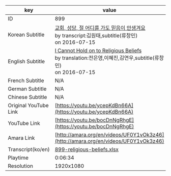 |  key  |  value  |
|-------|---------|
| ID            | 899 |
| Korean Subtitle | [교회, 성당, 절 어디를 가도 믿음이 안생겨요](https://github.com/jungtosociety/dharma-qna/raw/master/sub/899/ko-899-religious-beliefs.sbv)<br>by transcript:김원태,subtitle(류창민)<br>on 2016-07-15<br>|
| English Subtitle | [I Cannot Hold on to Religious Beliefs ](https://github.com/jungtosociety/dharma-qna/raw/master/sub/899/en-899-religious-beliefs.sbv)<br>by translation:전은영,이혜진,김연우,subtitle(류창민)<br>on 2016-07-15<br>|
| French Subtitle | N/A |
| German Subtitle | N/A |
| Chinese Subtitle | N/A |
| Original YouTube Link  | [https://youtu.be/ycepKdBn66A](https://youtu.be/ycepKdBn66A) |
| YouTube Link  | [https://youtu.be/bocDnNgRhgE](https://youtu.be/bocDnNgRhgE) |
| Amara Link    | [http://amara.org/en/videos/UF0Y1vOk3z46](http://amara.org/en/videos/UF0Y1vOk3z46) |
| Transcript(ko/en) | [899-religious-beliefs.xlsx](https://github.com/jungtosociety/dharma-qna/raw/master/sub/899/899-religious-beliefs.xlsx) |
| Playtime | 0:06:34 |
| Resolution | 1920x1080|
